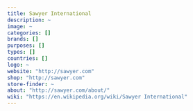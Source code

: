 ```yaml
---
title: Sawyer International
description: ~
image: ~
categories: []
brands: []
purposes: []
types: []
countries: []
logo: ~
website: "http://sawyer.com"
shop: "http://sawyer.com"
store-finder: ~
about: "http://sawyer.com/about/"
wiki: "https://en.wikipedia.org/wiki/Sawyer International"
---
```

